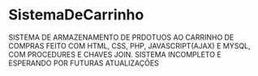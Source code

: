 # SistemaDeCarrinho

SISTEMA DE ARMAZENAMENTO DE PRDOTUOS AO CARRINHO DE COMPRAS FEITO COM HTML, CSS, PHP, JAVASCRIPT(AJAX) E MYSQL, COM PROCEDURES E CHAVES JOIN. SISTEMA INCOMPLETO E ESPERANDO POR FUTURAS ATUALIZAÇÕES
